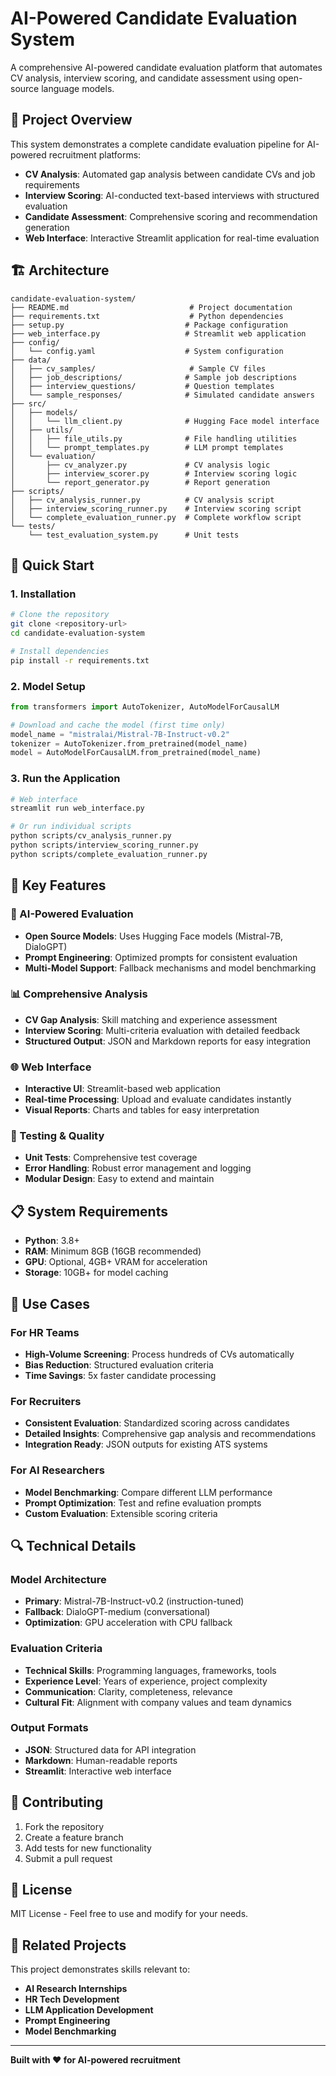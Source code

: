 # AI-Powered Candidate Evaluation System

A comprehensive AI-powered candidate evaluation platform that automates CV analysis, interview scoring, and candidate assessment using open-source language models.

## 🎯 Project Overview

This system demonstrates a complete candidate evaluation pipeline for AI-powered recruitment platforms:

- **CV Analysis**: Automated gap analysis between candidate CVs and job requirements
- **Interview Scoring**: AI-conducted text-based interviews with structured evaluation
- **Candidate Assessment**: Comprehensive scoring and recommendation generation
- **Web Interface**: Interactive Streamlit application for real-time evaluation

## 🏗️ Architecture

```
candidate-evaluation-system/
├── README.md                           # Project documentation
├── requirements.txt                    # Python dependencies
├── setup.py                           # Package configuration
├── web_interface.py                   # Streamlit web application
├── config/
│   └── config.yaml                    # System configuration
├── data/
│   ├── cv_samples/                     # Sample CV files
│   ├── job_descriptions/              # Sample job descriptions
│   ├── interview_questions/           # Question templates
│   └── sample_responses/              # Simulated candidate answers
├── src/
│   ├── models/
│   │   └── llm_client.py              # Hugging Face model interface
│   ├── utils/
│   │   ├── file_utils.py              # File handling utilities
│   │   └── prompt_templates.py        # LLM prompt templates
│   └── evaluation/
│       ├── cv_analyzer.py             # CV analysis logic
│       ├── interview_scorer.py        # Interview scoring logic
│       └── report_generator.py        # Report generation
├── scripts/
│   ├── cv_analysis_runner.py          # CV analysis script
│   ├── interview_scoring_runner.py    # Interview scoring script
│   └── complete_evaluation_runner.py  # Complete workflow script
└── tests/
    └── test_evaluation_system.py      # Unit tests
```

## 🚀 Quick Start

### 1. Installation

```bash
# Clone the repository
git clone <repository-url>
cd candidate-evaluation-system

# Install dependencies
pip install -r requirements.txt
```

### 2. Model Setup

```python
from transformers import AutoTokenizer, AutoModelForCausalLM

# Download and cache the model (first time only)
model_name = "mistralai/Mistral-7B-Instruct-v0.2"
tokenizer = AutoTokenizer.from_pretrained(model_name)
model = AutoModelForCausalLM.from_pretrained(model_name)
```

### 3. Run the Application

```bash
# Web interface
streamlit run web_interface.py

# Or run individual scripts
python scripts/cv_analysis_runner.py
python scripts/interview_scoring_runner.py
python scripts/complete_evaluation_runner.py
```

## 🔧 Key Features

### 🤖 AI-Powered Evaluation
- **Open Source Models**: Uses Hugging Face models (Mistral-7B, DialoGPT)
- **Prompt Engineering**: Optimized prompts for consistent evaluation
- **Multi-Model Support**: Fallback mechanisms and model benchmarking

### 📊 Comprehensive Analysis
- **CV Gap Analysis**: Skill matching and experience assessment
- **Interview Scoring**: Multi-criteria evaluation with detailed feedback
- **Structured Output**: JSON and Markdown reports for easy integration

### 🌐 Web Interface
- **Interactive UI**: Streamlit-based web application
- **Real-time Processing**: Upload and evaluate candidates instantly
- **Visual Reports**: Charts and tables for easy interpretation

### 🧪 Testing & Quality
- **Unit Tests**: Comprehensive test coverage
- **Error Handling**: Robust error management and logging
- **Modular Design**: Easy to extend and maintain

## 📋 System Requirements

- **Python**: 3.8+
- **RAM**: Minimum 8GB (16GB recommended)
- **GPU**: Optional, 4GB+ VRAM for acceleration
- **Storage**: 10GB+ for model caching

## 🎯 Use Cases

### For HR Teams
- **High-Volume Screening**: Process hundreds of CVs automatically
- **Bias Reduction**: Structured evaluation criteria
- **Time Savings**: 5x faster candidate processing

### For Recruiters
- **Consistent Evaluation**: Standardized scoring across candidates
- **Detailed Insights**: Comprehensive gap analysis and recommendations
- **Integration Ready**: JSON outputs for existing ATS systems

### For AI Researchers
- **Model Benchmarking**: Compare different LLM performance
- **Prompt Optimization**: Test and refine evaluation prompts
- **Custom Evaluation**: Extensible scoring criteria

## 🔍 Technical Details

### Model Architecture
- **Primary**: Mistral-7B-Instruct-v0.2 (instruction-tuned)
- **Fallback**: DialoGPT-medium (conversational)
- **Optimization**: GPU acceleration with CPU fallback

### Evaluation Criteria
- **Technical Skills**: Programming languages, frameworks, tools
- **Experience Level**: Years of experience, project complexity
- **Communication**: Clarity, completeness, relevance
- **Cultural Fit**: Alignment with company values and team dynamics

### Output Formats
- **JSON**: Structured data for API integration
- **Markdown**: Human-readable reports
- **Streamlit**: Interactive web interface

## 🤝 Contributing

1. Fork the repository
2. Create a feature branch
3. Add tests for new functionality
4. Submit a pull request

## 📄 License

MIT License - Feel free to use and modify for your needs.

## 🔗 Related Projects

This project demonstrates skills relevant to:
- **AI Research Internships**
- **HR Tech Development**
- **LLM Application Development**
- **Prompt Engineering**
- **Model Benchmarking**

---

**Built with ❤️ for AI-powered recruitment**
